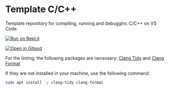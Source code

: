 # Template C/C++

Template repository for compiling, running and debugginc C/C++ on VS Code.

[![Run on Repl.it](https://repl.it/badge/github/flych3r/template-c-cpp)](https://repl.it/github/flych3r/template-c-cpp)

[![Open in Gitpod](https://gitpod.io/button/open-in-gitpod.svg)](https://gitpod.io/#https://github.com/flych3r/template-c-cpp)

For the linting, the following packages are necessary: [Clang Tidy](https://clang.llvm.org/extra/clang-tidy/) and [Clang Format](https://clang.llvm.org/docs/ClangFormat.html)

If they are not installed in your machine, use the following command:

```bash
sudo apt install -y clang-tidy clang-format
```

